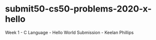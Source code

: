 # submit50-cs50-problems-2020-x-hello
Week 1 - C Language - Hello World Submission - Keelan Phillips
